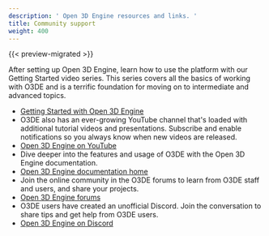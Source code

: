 ```yaml
---
description: ' Open 3D Engine resources and links. '
title: Community support
weight: 400
---
```


{{< preview-migrated >}}

After setting up Open 3D Engine, learn how to use the platform with our Getting Started video series\. This series covers all the basics of working with O3DE and is a terrific foundation for moving on to intermediate and advanced topics\.
+  [Getting Started with Open 3D Engine](https://aws.amazon.com/lumberyard/gettingstarted/)
  + O3DE also has an ever\-growing YouTube channel that's loaded with additional tutorial videos and presentations\. Subscribe and enable notifications so you always know when new videos are released\.
+  [Open 3D Engine on YouTube](https://www.youtube.com/channel/UCIpwO-VpFfyZcA9h2UnIrUQ/featured)
  + Dive deeper into the features and usage of O3DE with the Open 3D Engine documentation\.
+  [Open 3D Engine documentation home](https://docs.aws.amazon.com/lumberyard/index.html)
  + Join the online community in the O3DE forums to learn from O3DE staff and users, and share your projects\.
+  [Open 3D Engine forums](https://forums.awsgametech.com/)
  + O3DE users have created an unofficial Discord\. Join the conversation to share tips and get help from O3DE users\.
+  [Open 3D Engine on Discord](https://discord.com/invite/2CEQyt2)
